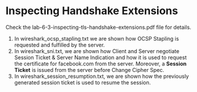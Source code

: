 # Inspecting Handshake Extensions

Check the lab-6-3-inspecting-tls-handshake-extensions.pdf file for details.

1. In wireshark_ocsp_stapling.txt we are shown how OCSP Stapling is requested and fulfilled
by the server.
2. In wireshark_sni.txt, we are shown how Client and Server negotiate Session Ticket & Server Name
Indication and how it is used to request the certificate for facebook.com from the server. 
Moreover, a **Session Ticket** is issued from the server before Change Cipher Spec.
3. In wireshark_session_resumption.txt, we are shown how the previously generated session ticket
is used to resume the session.